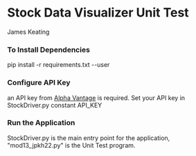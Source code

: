 # Stock Data Visualizer Unit Test

James Keating

### To Install Dependencies

pip install -r requirements.txt --user

### Configure API Key

an API key from [Alpha Vantage](https://www.alphavantage.co/) is required. Set your API key in StockDriver.py constant API_KEY

### Run the Application

StockDriver.py is the main entry point for the application,
"mod13_jpkh22.py" is the Unit Test program.
